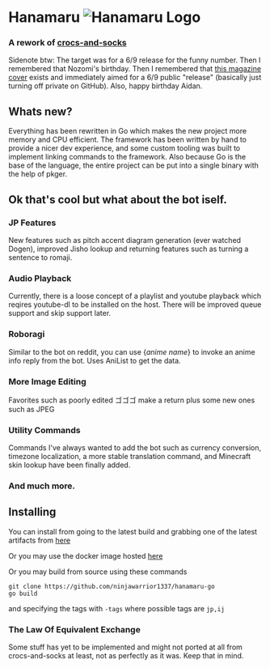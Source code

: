 # Hanamaru ![Hanamaru Logo]("https://github.com/ninjawarrior1337/hanamaru-go/blob/master/logos/hanamaru.png?raw=true")
### A rework of [crocs-and-socks](https://github.com/ninjawarrior1337/crocs-and-socks/)
Sidenote btw: The target was for a 6/9 release for the funny number. Then I remembered that
Nozomi's birthday. Then I remembered that [this magazine cover](https://i.redd.it/dnittba9sfm41.jpg) exists 
and immediately aimed for a 6/9 public "release" (basically just turning off private on GitHub). Also, happy birthday Aidan.

## Whats new?
Everything has been rewritten in Go which makes the new project more memory and CPU efficient.
The framework has been written by hand to provide a nicer dev experience, and some custom tooling was built 
to implement linking commands to the framework. Also because Go is the base of the language, the entire project can be
put into a single binary with the help of pkger.

## Ok that's cool but what about the bot iself.
### JP Features
New features such as pitch accent diagram generation (ever watched Dogen), improved Jisho lookup
and returning features such as turning a sentence to romaji.

### Audio Playback
Currently, there is a loose concept of a playlist and youtube playback which reqires youtube-dl to be installed on the host.
There will be improved queue support and skip support later.

### Roboragi
Similar to the bot on reddit, you can use {*anime name*} to invoke an anime info reply from the bot. Uses AniList to get
the data.

### More Image Editing
Favorites such as poorly edited ゴゴゴ make a return plus some new ones such as JPEG

### Utility Commands
Commands I've always wanted to add the bot such as currency conversion, 
timezone localization, a more stable translation command, and Minecraft skin lookup have been finally added.

### And much more.

## Installing
You can install from going to the latest build and grabbing one of the latest artifacts from [here](https://github.com/ninjawarrior1337/hanamaru-go/actions) <br>

Or you may use the docker image hosted [here](https://hub.docker.com/repository/docker/treelar/hanamaru) <br>

Or you may build from source using these commands
```shell script
git clone https://github.com/ninjawarrior1337/hanamaru-go
go build
```
and specifying the tags with ```-tags``` where possible tags are ```jp,ij```

### The Law Of Equivalent Exchange
Some stuff has yet to be implemented and might not ported at all from crocs-and-socks
at least, not as perfectly as it was. Keep that in mind.


